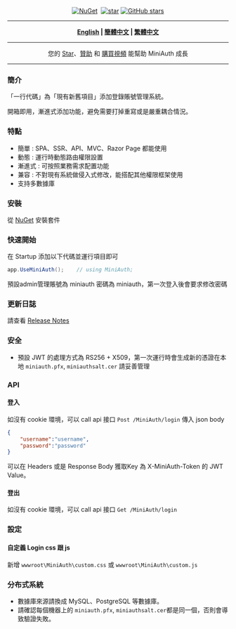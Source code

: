 <div align="center">
<p><a href="https://www.nuget.org/packages/MiniAuth"><img src="https://img.shields.io/nuget/v/MiniAuth.svg" alt="NuGet"></a>  <a href="https://www.nuget.org/packages/MiniAuth"><img src="https://img.shields.io/nuget/dt/MiniAuth.svg" alt=""></a>  
<a href="https://gitee.com/mini-software/MiniAuth"><img src="https://gitee.com/mini-software/MiniAuth/badge/star.svg" alt="star"></a> <a href="https://github.com/Mini-Software/MiniAuth" rel="nofollow"><img src="https://img.shields.io/github/stars/Mini-Software/MiniAuth?logo=github" alt="GitHub stars"></a> 
</p>
</div>

---

<div align="center">
<p><strong><a href="README.md">English</a> | <a href="README.zh-CN.md">簡體中文</a> | <a href="README.zh-Hant.md">繁體中文</a></strong></p>
</div>

---

<div align="center">
<p> 您的 <a href="https://github.com/mini-software/miniauth">Star</a>、<a href="https://miniexcel.github.io">贊助</a> 和 <a href="https://edu.51cto.com/course/32914.html">購買視頻</a> 能幫助 MiniAuth 成長 </p>
</div>


---


### 簡介

「一行代碼」為「現有新舊項目」添加登錄賬號管理系統。

開箱即用，漸進式添加功能，避免需要打掉重寫或是嚴重耦合情況。

### 特點

- 簡單 : SPA、SSR、API、MVC、Razor Page 都能使用
- 動態 : 運行時動態路由權限設置
- 漸進式 : 可按照業務需求配置功能
- 兼容 : 不對現有系統做侵入式修改，能搭配其他權限框架使用
- 支持多數據庫

### 安裝

從 [NuGet](https://www.nuget.org/packages/MiniAuth) 安裝套件


### 快速開始

在 Startup 添加以下代碼並運行項目即可

```csharp
app.UseMiniAuth();    // using MiniAuth; 
```

預設admin管理賬號為 miniauth 密碼為 miniauth，第一次登入後會要求修改密碼

### 更新日誌

請查看 [Release Notes](releases)

### 安全

- 預設 JWT 的處理方式為 RS256 + X509，第一次運行時會生成新的憑證在本地 `miniauth.pfx`, `miniauthsalt.cer` 請妥善管理

### API

#### 登入

如沒有 cookie 環境，可以 call api 接口 `Post /MiniAuth/login` 
傳入 json body

```json
{
	"username":"username",
	"password":"password"
}
```
可以在 Headers 或是 Response Body 獲取Key 為 X-MiniAuth-Token 的 JWT Value。

#### 登出
如沒有 cookie 環境，可以 call api 接口 `Get /MiniAuth/login` 



### 設定

#### 自定義 Login css 跟 js

新增 `wwwroot\MiniAuth\custom.css` 或 `wwwroot\MiniAuth\custom.js`



### 分布式系統

- 數據庫來源請換成 MySQL、PostgreSQL 等數據庫。
- 請確認每個機器上的 `miniauth.pfx`, `miniauthsalt.cer`都是同一個，否則會導致驗證失敗。
